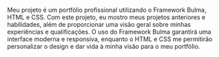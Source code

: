 Meu projeto é um portfólio profissional utilizando o Framework Bulma, HTML e CSS. Com este projeto, eu mostro meus projetos anteriores e habilidades, além de proporcionar uma visão geral sobre minhas experiências e qualificações. O uso do Framework Bulma garantirá uma interface moderna e responsiva, enquanto o HTML e CSS me permitirão personalizar o design e dar vida à minha visão para o meu portfólio.


